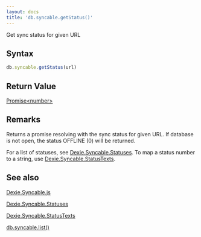 ```yaml
---
layout: docs
title: 'db.syncable.getStatus()'
---
```


Get sync status for given URL

## Syntax

```javascript
db.syncable.getStatus(url)
```

## Return Value

[Promise&lt;number&gt;](/docs/Promise/Promise)

## Remarks

Returns a promise resolving with the sync status for given URL. If database is not open, the status OFFLINE (0) will be returned.

For a list of statuses, see [Dexie.Syncable.Statuses](/docs/Syncable/Dexie.Syncable.Statuses).
To map a status number to a string, use [Dexie.Syncable.StatusTexts](/docs/Syncable/Dexie.Syncable.StatusTexts).

## See also

[Dexie.Syncable.js](/docs/Syncable/Dexie.Syncable.js)

[Dexie.Syncable.Statuses](/docs/Syncable/Dexie.Syncable.Statuses)

[Dexie.Syncable.StatusTexts](/docs/Syncable/Dexie.Syncable.StatusTexts)

[db.syncable.list()](/docs/Syncable/db.syncable.list())
